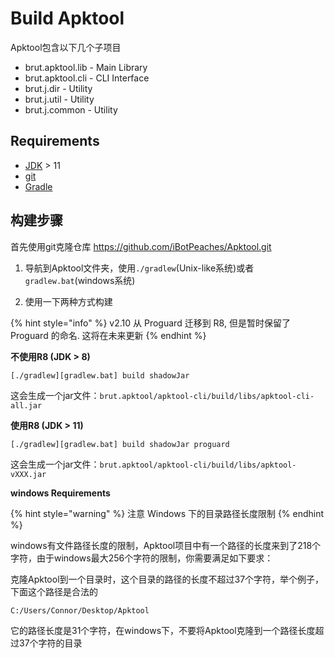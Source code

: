 # Build Apktool

Apktool包含以下几个子项目

- brut.apktool.lib \- Main Library
- brut.apktool.cli \- CLI Interface
- brut.j.dir \- Utility
- brut.j.util \- Utility
- brut.j.common \- Utility

## Requirements

- [JDK](https://www.oracle.com/java/technologies/downloads/) > 11
- [git](https://git-scm.com/downloads)
- [Gradle](https://gradle.org/)

## 构建步骤

首先使用git克隆仓库 https://github.com/iBotPeaches/Apktool.git

1. 导航到Apktool文件夹，使用`./gradlew`(Unix-like系统)或者`gradlew.bat`(windows系统)

2. 使用一下两种方式构建

{% hint style="info" %}
v2.10 从 Proguard 迁移到 R8, 但是暂时保留了 Proguard 的命名. 这将在未来更新
{% endhint %}

**不使用R8 (JDK > 8)**

```
[./gradlew][gradlew.bat] build shadowJar
```

这会生成一个jar文件：`brut.apktool/apktool-cli/build/libs/apktool-cli-all.jar`

**使用R8 (JDK > 11)**

```
[./gradlew][gradlew.bat] build shadowJar proguard
```

这会生成一个jar文件：`brut.apktool/apktool-cli/build/libs/apktool-vXXX.jar`

**windows Requirements**

{% hint style="warning" %}
注意 Windows 下的目录路径长度限制
{% endhint %}

windows有文件路径长度的限制，Apktool项目中有一个路径的长度来到了218个字符，由于windows最大256个字符的限制，你需要满足如下要求：

克隆Apktool到一个目录时，这个目录的路径的长度不超过37个字符，举个例子，下面这个路径是合法的

```
C:/Users/Connor/Desktop/Apktool
```

它的路径长度是31个字符，在windows下，不要将Apktool克隆到一个路径长度超过37个字符的目录
